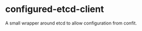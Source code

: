 configured-etcd-client
==========================
A small wrapper around etcd to allow configuration from confit.